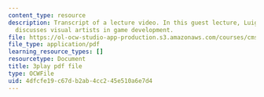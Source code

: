```yaml
---
content_type: resource
description: Transcript of a lecture video. In this guest lecture, Luigi Guatieri
  discusses visual artists in game development.
file: https://ol-ocw-studio-app-production.s3.amazonaws.com/courses/cms-611j-creating-video-games-fall-2014/4dfcfe19c67db2ab4cc245e510a6e7d4_gQHbZlo4Exo.pdf
file_type: application/pdf
learning_resource_types: []
resourcetype: Document
title: 3play pdf file
type: OCWFile
uid: 4dfcfe19-c67d-b2ab-4cc2-45e510a6e7d4
---
```

